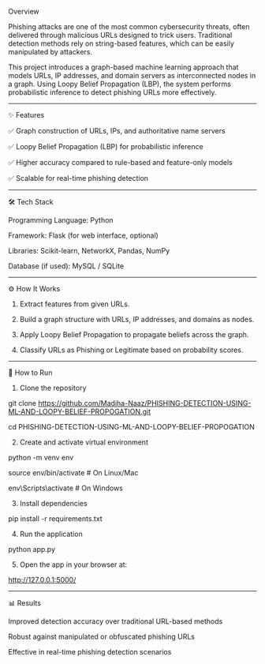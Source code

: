 





Overview

Phishing attacks are one of the most common cybersecurity threats, often delivered through malicious URLs designed to trick users. Traditional detection methods rely on string-based features, which can be easily manipulated by attackers.

This project introduces a graph-based machine learning approach that models URLs, IP addresses, and domain servers as interconnected nodes in a graph. Using Loopy Belief Propagation (LBP), the system performs probabilistic inference to detect phishing URLs more effectively.


---

✨ Features

✅ Graph construction of URLs, IPs, and authoritative name servers

✅ Loopy Belief Propagation (LBP) for probabilistic inference

✅ Higher accuracy compared to rule-based and feature-only models

✅ Scalable for real-time phishing detection



---

🛠 Tech Stack

Programming Language: Python

Framework: Flask (for web interface, optional)

Libraries: Scikit-learn, NetworkX, Pandas, NumPy

Database (if used): MySQL / SQLite



---

⚙️ How It Works

1. Extract features from given URLs.


2. Build a graph structure with URLs, IP addresses, and domains as nodes.


3. Apply Loopy Belief Propagation to propagate beliefs across the graph.


4. Classify URLs as Phishing or Legitimate based on probability scores.




---

🚀 How to Run

1. Clone the repository

git clone https://github.com/Madiha-Naaz/PHISHING-DETECTION-USING-ML-AND-LOOPY-BELIEF-PROPOGATION.git

cd PHISHING-DETECTION-USING-ML-AND-LOOPY-BELIEF-PROPOGATION


2. Create and activate virtual environment

python -m venv env

source env/bin/activate # On Linux/Mac

env\Scripts\activate      # On Windows


3. Install dependencies

pip install -r requirements.txt


4. Run the application

python app.py


5. Open the app in your browser at:

http://127.0.0.1:5000/




---

📊 Results

Improved detection accuracy over traditional URL-based methods

Robust against manipulated or obfuscated phishing URLs

Effective in real-time phishing detection scenarios
